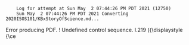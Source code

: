         Log for attempt at Sun May  2 07:44:26 PM PDT 2021 (12750)
        Sun May  2 07:44:26 PM PDT 2021 Converting 2020ISOS101/KBxStoryOfScience.md...
Error producing PDF.
! Undefined control sequence.
l.219   \({\displaystyle {\ce

